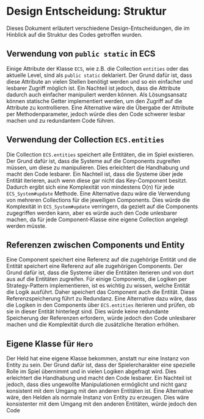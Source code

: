 # Design Entscheidung: Struktur

Dieses Dokument erläutert verschiedene Design-Entscheidungen, die im Hinblick auf die Struktur des Codes getroffen wurden.

## Verwendung von `public static` in ECS

Einige Attribute der Klasse `ECS`, wie z.B. die Collection `entities` oder das aktuelle Level, sind als `public static` deklariert. Der Grund dafür ist, dass diese Attribute an vielen Stellen benötigt werden und so ein einfacher und lesbarer Zugriff möglich ist. Ein Nachteil ist jedoch, dass die Attribute dadurch auch einfacher manipuliert werden können. Als Lösungsansatz können statische Getter implementiert werden, um den Zugriff auf die Attribute zu kontrollieren. Eine Alternative wäre die Übergabe der Attribute per Methodenparameter, jedoch würde dies den Code schwerer lesbar machen und zu redundantem Code führen.

## Verwendung der Collection `ECS.entities`

Die Collection `ECS.entities` speichert alle Entitäten, die im Spiel existieren. Der Grund dafür ist, dass die Systeme auf die Components zugreifen müssen, um diese zu manipulieren. Dies erleichtert die Handhabung und macht den Code lesbarer. Ein Nachteil ist, dass die Systeme über jede Entität iterieren, auch wenn diese gar nicht das Key-Component besitzt. Dadurch ergibt sich eine Komplexität von mindestens O(n) für jede `ECS_System#update` Methode. Eine Alternative dazu wäre die Verwendung von mehreren Collections für die jeweiligen Components. Dies würde die Komplexität in `ECS_System#update` verringern, da gezielt auf die Components zugegriffen werden kann, aber es würde auch den Code unlesbarer machen, da für jede Component-Klasse eine eigene Collection angelegt werden müsste.

## Referenzen zwischen Components und Entity

Eine Component speichert eine Referenz auf die zugehörige Entität und die Entität speichert eine Referenz auf alle zugehörigen Components. Der Grund dafür ist, dass die Systeme über die Entitäten iterieren und von dort aus auf die Entitäten zugreifen. Für einige Components, die Logiken per Strategy-Pattern implementieren, ist es wichtig zu wissen, welche Entität die Logik ausführt. Daher speichert das Component auch die Entität. Diese Referenzspeicherung führt zu Redundanz. Eine Alternative dazu wäre, dass die Logiken in den Components über `ECS.entities` iterieren und prüfen, ob sie in dieser Entität hinterlegt sind. Dies würde keine redundante Speicherung der Referenzen erfordern, würde jedoch den Code unlesbarer machen und die Komplexität durch die zusätzliche Iteration erhöhen.

## Eigene Klasse für `Hero`

Der Held hat eine eigene Klasse bekommen, anstatt nur eine Instanz von Entity zu sein. Der Grund dafür ist, dass der Spielercharakter eine spezielle Rolle im Spiel übernimmt und in vielen Logiken abgefragt wird. Dies erleichtert die Handhabung und macht den Code lesbarer. Ein Nachteil ist jedoch, dass dies ungewollte Manipulationen ermöglicht und nicht ganz konsistent mit dem Umgang mit den anderen Entitäten ist. Eine Alternative wäre, den Helden als normale Instanz von Entity zu erzeugen. Dies wäre konsistenter mit dem Umgang mit den anderen Entitäten, würde jedoch den Code